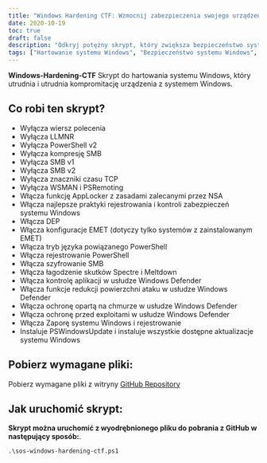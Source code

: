 ```yaml
---
title: "Windows Hardening CTF: Wzmocnij zabezpieczenia swojego urządzenia z systemem Windows na potrzeby wydarzeń Capture the Flag"
date: 2020-10-19
toc: true
draft: false
description: "Odkryj potężny skrypt, który zwiększa bezpieczeństwo systemu Windows, wdrażając różne środki zabezpieczające przed kompromitacją."
tags: ["Hartowanie systemu Windows", "Bezpieczeństwo systemu Windows", "scenariusz", "Urządzenie z systemem Windows", "wiersz polecenia", "LLMNR", "PowerShell", "SMB", "Znaczniki czasu TCP", "AppLocker", "Rejestrowanie systemu Windows", "DEP", "Konfiguracje EMET", "Tryb ograniczonego języka PowerShell", "Szyfrowanie SMB", "Łagodzenie skutków Spectre i Meltdown", "Windows Defender", "Zapora systemu Windows", "PSWindowsUpdate", "Aktualizacje systemu Windows", "skrypt utwardzający", "Zalecane zasady NSA", "Rejestrowanie systemu Windows i kontrole bezpieczeństwa", "Kontrola aplikacji Windows Defender", "Procedury redukcji powierzchni ataku w usłudze Windows Defender", "Ochrona w chmurze w usłudze Windows Defender", "Ochrona przed exploitami w usłudze Windows Defender", "Instalacja PSWindowsUpdate", "Ulepszenie zabezpieczeń urządzeń z systemem Windows", "Środki zabezpieczające system Windows", "wzmocnienie bezpieczeństwa systemu Windows"]
---
```


**Windows-Hardening-CTF**
Skrypt do hartowania systemu Windows, który utrudnia i utrudnia kompromitację urządzenia z systemem Windows.

## Co robi ten skrypt?
- Wyłącza wiersz polecenia
- Wyłącza LLMNR
- Wyłącza PowerShell v2
- Wyłącza kompresję SMB
- Wyłącza SMB v1
- Wyłącza SMB v2
- Wyłącza znaczniki czasu TCP
- Wyłącza WSMAN i PSRemoting
- Włącza funkcję AppLocker z zasadami zalecanymi przez NSA
- Włącza najlepsze praktyki rejestrowania i kontroli zabezpieczeń systemu Windows
- Włącza DEP
- Włącza konfiguracje EMET (dotyczy tylko systemów z zainstalowanym EMET)
- Włącza tryb języka powiązanego PowerShell
- Włącza rejestrowanie PowerShell
- Włącza szyfrowanie SMB
- Włącza łagodzenie skutków Spectre i Meltdown
- Włącza kontrolę aplikacji w usłudze Windows Defender
- Włącza funkcje redukcji powierzchni ataku w usłudze Windows Defender
- Włącza ochronę opartą na chmurze w usłudze Windows Defender
- Włącza ochronę przed exploitami w usłudze Windows Defender
- Włącza Zaporę systemu Windows i rejestrowanie
- Instaluje PSWindowsUpdate i instaluje wszystkie dostępne aktualizacje systemu Windows

## Pobierz wymagane pliki:

Pobierz wymagane pliki z witryny [GitHub Repository](https://github.com/simeononsecurity/Windows-Hardening-CTF)

## Jak uruchomić skrypt:

**Skrypt można uruchomić z wyodrębnionego pliku do pobrania z GitHub w następujący sposób:**.
```
.\sos-windows-hardening-ctf.ps1
```
